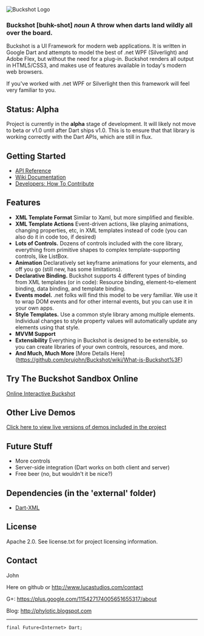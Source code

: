 ![Buckshot Logo](http://www.lucastudios.com/img/lucaui_logo_candidate2.png)

### Buckshot [buhk-shot] *noun* A throw when darts land wildly all over the board. ###

Buckshot is a UI Framework for modern web applications. It is written in Google Dart and attempts to model the best of .net WPF (Silverlight) and Adobe Flex, but without the need for a plug-in. Buckshot renders all output in HTML5/CSS3, and makes use of features available in today's modern web browsers.

If you've worked with .net WPF or Silverlight then this framework will feel very familiar to you.

## Status: Alpha
Project is currently in the **alpha** stage of development.  It will likely not move to beta or v1.0 until after Dart ships v1.0. This is to ensure that that library is working correctly with the Dart APIs, which are still in flux.

## Getting Started
* [API Reference](http://www.lucastudios.com/trybuckshot/docs/)
* [Wiki Documentation](https://github.com/prujohn/Buckshot/wiki/_pages)
* [Developers: How To Contribute](https://github.com/prujohn/Buckshot/wiki/How-To-Contribute)

## Features
* **XML Template Format** Similar to Xaml, but more simplified and flexible.
* **XML Template Actions** Event-driven actions, like playing animations, changing properties, etc, in XML templates instead of code (you can also do it in code too, if desired)
* **Lots of Controls.** Dozens of controls included with the core library, everything from primitive shapes to complex template-supporting controls, like ListBox.
* **Animation** Declaratively set keyframe animations for your elements, and off you go (still new, has some limitations).
* **Declarative Binding.** Buckshot supports 4 different types of binding from XML templates (or in code):  Resource binding, element-to-element binding, data binding, and template binding.
* **Events model.** .net folks will find this model to be very familiar.  We use it to wrap DOM events and for other internal events, but you can use it in your own apps.
* **Style Templates.**  Use a common style library among multiple elements.  Individual changes to style property values will automatically update any elements using that style.
* **MVVM Support**
* **Extensibility**  Everything in Buckshot is designed to be extensible, so you can create libraries of your own controls, resources, and more.
* **And Much, Much More** [More Details Here] (https://github.com/prujohn/Buckshot/wiki/What-is-Buckshot%3F)

## Try The Buckshot Sandbox Online
[Online Interactive Buckshot](http://www.lucastudios.com/trybuckshot)

## Other Live Demos
[Click here to view live versions of demos included in the project](http://www.lucastudios.com/demos/)

## Future Stuff
* More controls
* Server-side integration (Dart works on both client and server)
* Free beer (no, but wouldn't it be nice?)

## Dependencies (in the 'external' folder)
* [Dart-XML](https://github.com/prujohn/dart-xml)

## License
Apache 2.0. See license.txt for project licensing information.

## Contact

John

Here on github or http://www.lucastudios.com/contact

G+: https://plus.google.com/115427174005651655317/about

Blog: http://phylotic.blogspot.com

---------------------------------------------
	final Future<Internet> Dart;
